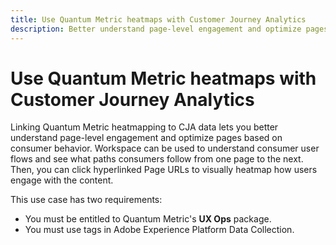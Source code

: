 ```yaml
---
title: Use Quantum Metric heatmaps with Customer Journey Analytics
description: Better understand page-level engagement and optimize pages based on consumer behavior using Quantum Metric heatmap data.
---
```

# Use Quantum Metric heatmaps with Customer Journey Analytics

Linking Quantum Metric heatmapping to CJA data lets you better understand page-level engagement and optimize pages based on consumer behavior. Workspace can be used to understand consumer user flows and see what paths consumers follow from one page to the next. Then, you can click hyperlinked Page URLs to visually heatmap how users engage with the content.

This use case has two requirements:

* You must be entitled to Quantum Metric's **UX Ops** package.
* You must use tags in Adobe Experience Platform Data Collection.


